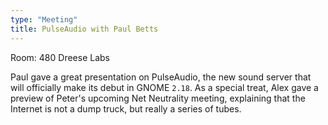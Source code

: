 ```yaml
---
type: "Meeting"
title: PulseAudio with Paul Betts
---
```

Room: 480 Dreese Labs  

Paul gave a great presentation on PulseAudio, the new sound server that will
officially make its debut in GNOME `2.18`. As a special treat, Alex gave a preview
of Peter's upcoming Net Neutrality meeting, explaining that the Internet is not
a dump truck, but really a series of tubes.

<!--FIXME-->
<!-- [![](/sites/default/files/DSCF5003.thumbnail.JPG)](/sites/default/files/DSCF5003.JPG "Alex explains the inner working of the Internet backbone, or "tubes", to an enthralled audience.")

[![](/sites/default/files/DSCF5004.thumbnail.JPG)](/sites/default/files/DSCF5004.JPG "Here is a more detailed picture of the "tubes." Notice that Senator Steven's internets were sent on Friday, and were received "today". Obviously this is a problem.")

[![](/sites/default/files/DSCF5005.thumbnail.JPG)](/sites/default/files/DSCF5005.JPG "Here is a photograph of the right side of the board. The "tube" at the bottom is being cleared with race horses and lottery balls. Also, the Internet is not a duck.") -->
